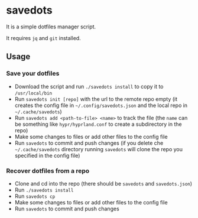 # savedots 

It is a simple dotfiles manager script.

It requires `jq` and `git` installed.

## Usage
### Save your dotfiles
- Download the script and run `./savedots install` to copy it to `/usr/local/bin`
- Run `savedots init [repo]` with the url to the remote repo empty (it creates the config file in `~/.config/savedots.json` and the local repo in `~/.cache/savedots`)
- Run `savedots add <path-to-file> <name>` to track the file (the `name` can be something like `hypr/hyprland.conf` to create a subdirectory in the repo)
- Make some changes to files or add other files to the config file
- Run `savedots` to commit and push changes (if you delete che `~/.cache/savedots` directory running `savedots` will clone the repo you specified in the config file)

### Recover dotfiles from a repo
- Clone and cd into the repo (there should be `savedots` and `savedots.json`)
- Run `./savedots install`
- Run `savedots cp`
- Make some changes to files or add other files to the config file
- Run `savedots` to commit and push changes
